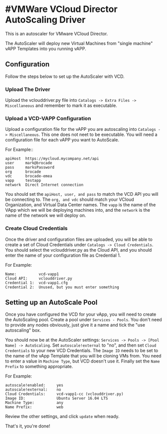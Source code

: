 #VMWare VCloud Director AutoScaling Driver
============

This is an autoscaler for VMware VCloud Director.  

The AutoScaler will deploy new Virtual Machines from "single machine" vAPP Templates into you running vAPP.

## Configuration

Follow the steps below to set up the AutoScaler with VCD.

### Upload The Driver

Upload the vclouddriver.py file into `Catalogs -> Extra Files -> Miscellaneous` and remember to mark it as executable.

### Upload a VCD-VAPP Configuration

Upload a configuration file for the vAPP you are autoscaling into `Catalogs -> Miscellaneous`. This one does
not neet to be executable. You will need a configuration file for each vAPP you want to AutoScale.  

For Example::  

```
apiHost  https://mycloud.mycompany.net/api
user     mark@brocade
pass     marksPassword
org      brocade
vdc      brocade-emea
vapp     testapp
network  Direct Internet connection
```

You should set the `apiHost, user, and pass` to match the VCD API you will be connecting to. The `org, and vdc`
should match your VCloud Organization, and Virtual Data Center names. The `vapp` is the name of the VApp which
we will be deploying machines into, and the `network` is the name of the network we will deploy on.

### Create Cloud Credentials

Once the driver and configuration files are uploaded, you will be able to create a set of Cloud Credentials under 
`Catalogs -> Cloud Credentials`. You should select the vclouddriver.py as the Cloud API, and you should enter the
name of your configuration file as Credential 1.  

For Example:
```
Name:          vcd-vapp1
Cloud API:     vclouddriver.py
Credential 1:  vcd-vapp1.cfg
Credential 2:  Unused, but you must enter something
```

## Setting up an AutoScale Pool

Once you have configured the VCD for your vApp, you will need to create the AutoScaling pool. Create a pool under
`Services - Pools`. You don't need to provide any nodes obviously, just give it a name and tick the "use autoscaling"
box.  

You should now be at the AutoScaler settings: `Services -> Pools -> [Pool Name] -> AutoScaling`. Set `autoscale!external`
to "no", and then set `Cloud Credentials` to your new VCD Credentials. The `Image ID` needs to be set to the name of the
vApp Template that you will be cloning VMs from. You need to enter a value in `Machine Type`, but VCD doesn't use it.
Finally set the `Name Prefix` to something appropriate.  

For Example:
```
autoscale!enabled:     yes
autoscale!external:    no
Cloud Credentials:     vcd-vapp1-cc (vclouddriver.py)
Image ID:              Ubuntu Server 16.04 LTS
Machine Type:          any
Name Prefix:           web
```

Review the other settings, and click `update` when ready.

That's it, you're done!

